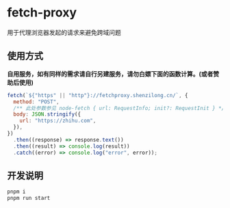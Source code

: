 # fetch-proxy

用于代理浏览器发起的请求来避免跨域问题

## 使用方式

**自用服务，如有同样的需求请自行另建服务，请勿白嫖下面的函数计算。(或者赞助后使用)**

```js
fetch(`${"https" || "http"}://fetchproxy.shenzilong.cn/`, {
  method: "POST",
  /** 此处参数参见 node-fetch { url: RequestInfo; init?: RequestInit } */
  body: JSON.stringify({
    url: "https://zhihu.com",
  }),
})
  .then((response) => response.text())
  .then((result) => console.log(result))
  .catch((error) => console.log("error", error));
```

## 开发说明

```bash
pnpm i
pnpm run start
```
